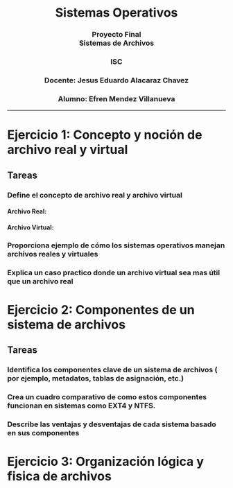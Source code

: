 <!--Portada-->
<div align="center">

# Sistemas Operativos

### Proyecto Final<br>Sistemas de Archivos

### ISC

### Docente: Jesus Eduardo Alacaraz Chavez

### Alumno: Efren Mendez Villanueva

</div>

___
 
 
# Ejercicio 1: Concepto y noción de archivo real y virtual
## Tareas
### Define el concepto de archivo real y archivo virtual

#### Archivo Real:
#### Archivo Virtual:

### Proporciona ejemplo de cómo los sistemas operativos manejan archivos reales y virtuales

### Explica un caso practico donde un archivo virtual sea mas útil que un archivo real

# Ejercicio 2: Componentes de un sistema de archivos
## Tareas
### Identifica los componentes clave de un sistema de archivos ( por ejemplo, metadatos, tablas de asignación, etc.)
### Crea un cuadro comparativo de como estos componentes funcionan en sistemas como EXT4 y NTFS.
### Describe las ventajas y desventajas de cada sistema basado en sus componentes

# Ejercicio 3: Organización lógica y fisica de archivos
### 